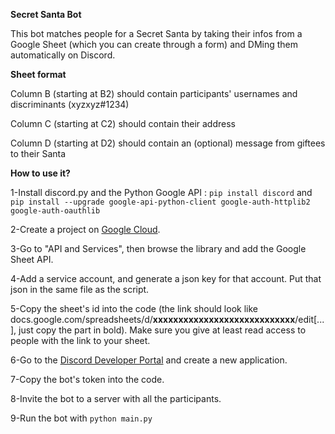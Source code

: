 **Secret Santa Bot**

This bot matches people for a Secret Santa by taking their infos from a Google Sheet (which you can create through a form) and DMing them automatically on Discord.

**Sheet format**

Column B (starting at B2) should contain participants' usernames and discriminants (xyzxyz#1234)

Column C (starting at C2) should contain their address

Column D (starting at D2) should contain an (optional) message from giftees to their Santa

**How to use it?**

1-Install discord.py and the Python Google API : ``pip install discord`` and ``pip install --upgrade google-api-python-client google-auth-httplib2 google-auth-oauthlib``

2-Create a project on [Google Cloud](https://console.cloud.google.com/home/dashboard?project=santabot-330812&hl=fr).

3-Go to "API and Services", then browse the library and add the Google Sheet API.

4-Add a service account, and generate a json key for that account. Put that json in the same file as the script.

5-Copy the sheet's id into the code (the link should look like docs.google.com/spreadsheets/d/**xxxxxxxxxxxxxxxxxxxxxxxxxxxx**/edit[...], just copy the part in bold). Make sure you give at least read access to people with the link to your sheet.

6-Go to the [Discord Developer Portal](https://discord.com/developers/applications) and create a new application.

7-Copy the bot's token into the code.

8-Invite the bot to a server with all the participants.

9-Run the bot with ``python main.py``
